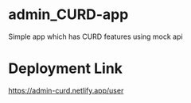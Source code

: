 # admin_CURD-app
Simple app which has CURD features using mock api

# Deployment Link
https://admin-curd.netlify.app/user
